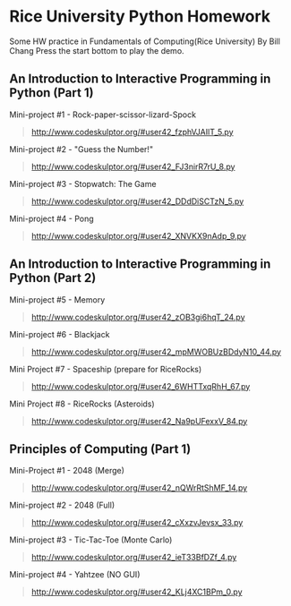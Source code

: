 # Rice University Python Homework
Some HW practice in Fundamentals of Computing(Rice University)
By Bill Chang
Press the start bottom to play the demo.
## An Introduction to Interactive Programming in Python (Part 1)
Mini-project #1 - Rock-paper-scissor-lizard-Spock
>http://www.codeskulptor.org/#user42_fzphVJAIlT_5.py

Mini-project #2 - "Guess the Number!"
>http://www.codeskulptor.org/#user42_FJ3nirR7rU_8.py

Mini-project #3 - Stopwatch: The Game
>http://www.codeskulptor.org/#user42_DDdDiSCTzN_5.py

Mini-project #4 - Pong
>http://www.codeskulptor.org/#user42_XNVKX9nAdp_9.py

## An Introduction to Interactive Programming in Python (Part 2)
Mini-project #5 - Memory
>http://www.codeskulptor.org/#user42_zOB3gi6hqT_24.py

Mini-project #6 - Blackjack
>http://www.codeskulptor.org/#user42_mpMWOBUzBDdyN10_44.py

Mini Project #7 - Spaceship (prepare for RiceRocks)
>http://www.codeskulptor.org/#user42_6WHTTxqRhH_67.py

Mini Project #8 - RiceRocks (Asteroids)
>http://www.codeskulptor.org/#user42_Na9pUFexxV_84.py

## Principles of Computing (Part 1)
Mini-Project #1 - 2048 (Merge)
>http://www.codeskulptor.org/#user42_nQWrRtShMF_14.py

Mini-project #2 - 2048 (Full)
>http://www.codeskulptor.org/#user42_cXxzvJevsx_33.py

Mini-project #3 - Tic-Tac-Toe (Monte Carlo)
>http://www.codeskulptor.org/#user42_ieT33BfDZf_4.py

Mini-project #4 - Yahtzee (NO GUI)
>http://www.codeskulptor.org/#user42_KLj4XC1BPm_0.py
